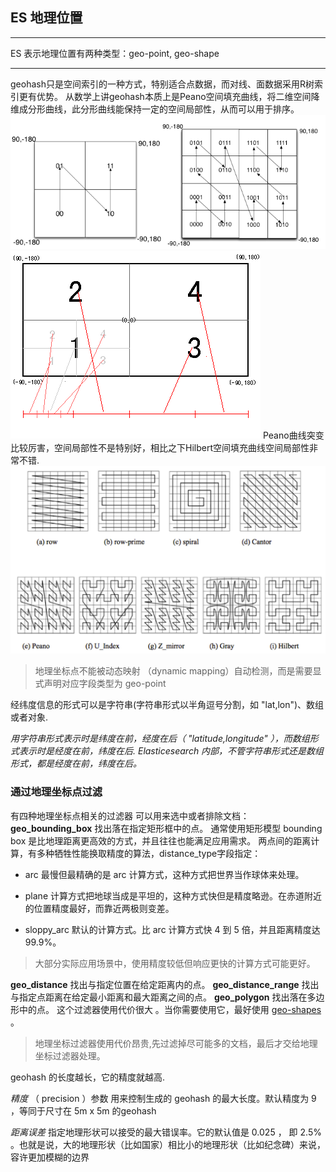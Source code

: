## ES 地理位置
***
ES 表示地理位置有两种类型：geo-point, geo-shape
***
geohash只是空间索引的一种方式，特别适合点数据，而对线、面数据采用R树索引更有优势。
从数学上讲geohash本质上是Peano空间填充曲线，将二维空间降维成分形曲线，此分形曲线能保持一定的空间局部性，从而可以用于排序。![peano](./images/1534748473838.png)
![二维坐标向一维坐标的转化过程](./images/1534748848369.png)
Peano曲线突变比较厉害，空间局部性不是特别好，相比之下Hilbert空间填充曲线空间局部性非常不错.![hilbert](./images/1534748375399.png)

> 地理坐标点不能被动态映射 （dynamic mapping）自动检测，而是需要显式声明对应字段类型为 geo-point

 经纬度信息的形式可以是字符串(字符串形式以半角逗号分割，如 "lat,lon")、数组或者对象.
 
 *用字符串形式表示时是纬度在前，经度在后（ "latitude,longitude" ），而数组形式表示时是经度在前，纬度在后. Elasticesearch 内部，不管字符串形式还是数组形式，都是经度在前，纬度在后。*
 
### 通过地理坐标点过滤
有四种地理坐标点相关的过滤器 可以用来选中或者排除文档：
**geo_bounding_box**
找出落在指定矩形框中的点。 
通常使用矩形模型 bounding box 是比地理距离更高效的方式，并且往往也能满足应用需求。
两点间的距离计算，有多种牺牲性能换取精度的算法，distance_type字段指定：
 - arc
  最慢但最精确的是 arc 计算方式，这种方式把世界当作球体来处理。
  
- plane
计算方式把地球当成是平坦的，这种方式快但是精度略逊。在赤道附近的位置精度最好，而靠近两极则变差。
- sloppy_arc 
默认的计算方式。比 arc 计算方式快 4 到 5 倍，并且距离精度达 99.9%。
> 大部分实际应用场景中，使用精度较低但响应更快的计算方式可能更好。

**geo_distance**
找出与指定位置在给定距离内的点。 
**geo_distance_range** 
找出与指定点距离在给定最小距离和最大距离之间的点。 
**geo_polygon**
找出落在多边形中的点。 这个过滤器使用代价很大 。当你需要使用它，最好使用 [geo-shapes](https://www.elastic.co/guide/cn/elasticsearch/guide/current/geo-shapes.html) 。
> 地理坐标过滤器使用代价昂贵,先过滤掉尽可能多的文档，最后才交给地理坐标过滤器处理。

geohash 的长度越长，它的精度就越高. 

*精度* （ precision ）参数 用来控制生成的 geohash 的最大长度。默认精度为 9 ，等同于尺寸在 5m x 5m 的geohash

*距离误差* 指定地理形状可以接受的最大错误率。它的默认值是 0.025 ， 即 2.5% 。也就是说，大的地理形状（比如国家）相比小的地理形状（比如纪念碑）来说，容许更加模糊的边界

